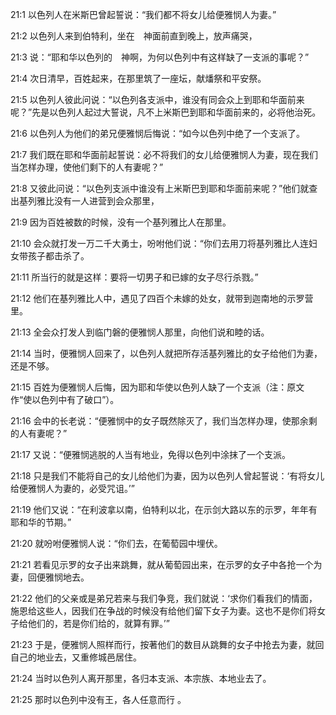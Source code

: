 <a id="1"></a>21:1  以色列人在米斯巴曾起誓说：“我们都不将女儿给便雅悯人为妻。”  

<a id="2"></a>21:2  以色列人来到伯特利，坐在　神面前直到晚上，放声痛哭，  

<a id="3"></a>21:3  说：“耶和华以色列的　神啊，为何以色列中有这样缺了一支派的事呢？”  

<a id="4"></a>21:4  次日清早，百姓起来，在那里筑了一座坛，献燔祭和平安祭。  

<a id="5"></a>21:5  以色列人彼此问说：“以色列各支派中，谁没有同会众上到耶和华面前来呢？”先是以色列人起过大誓说，凡不上米斯巴到耶和华面前来的，必将他治死。  

<a id="6"></a>21:6  以色列人为他们的弟兄便雅悯后悔说：“如今以色列中绝了一个支派了。  

<a id="7"></a>21:7  我们既在耶和华面前起誓说：必不将我们的女儿给便雅悯人为妻，现在我们当怎样办理，使他们剩下的人有妻呢？”  

<a id="8"></a>21:8  又彼此问说：“以色列支派中谁没有上米斯巴到耶和华面前来呢？”他们就查出基列雅比没有一人进营到会众那里，  

<a id="9"></a>21:9  因为百姓被数的时候，没有一个基列雅比人在那里。  

<a id="10"></a>21:10  会众就打发一万二千大勇士，吩咐他们说：“你们去用刀将基列雅比人连妇女带孩子都击杀了。  

<a id="11"></a>21:11  所当行的就是这样：要将一切男子和已嫁的女子尽行杀戮。”  

<a id="12"></a>21:12  他们在基列雅比人中，遇见了四百个未嫁的处女，就带到迦南地的示罗营里。  

<a id="13"></a>21:13  全会众打发人到临门磐的便雅悯人那里，向他们说和睦的话。  

<a id="14"></a>21:14  当时，便雅悯人回来了，以色列人就把所存活基列雅比的女子给他们为妻，还是不够。  

<a id="15"></a>21:15  百姓为便雅悯人后悔，因为耶和华使以色列人缺了一个支派（注：原文作“使以色列中有了破口”）。  

<a id="16"></a>21:16  会中的长老说：“便雅悯中的女子既然除灭了，我们当怎样办理，使那余剩的人有妻呢？”  

<a id="17"></a>21:17  又说：“便雅悯逃脱的人当有地业，免得以色列中涂抹了一个支派。  

<a id="18"></a>21:18  只是我们不能将自己的女儿给他们为妻，因为以色列人曾起誓说：‘有将女儿给便雅悯人为妻的，必受咒诅。’”  

<a id="19"></a>21:19  他们又说：“在利波拿以南，伯特利以北，在示剑大路以东的示罗，年年有耶和华的节期。”  

<a id="20"></a>21:20  就吩咐便雅悯人说：“你们去，在葡萄园中埋伏。  

<a id="21"></a>21:21  若看见示罗的女子出来跳舞，就从葡萄园出来，在示罗的女子中各抢一个为妻，回便雅悯地去。  

<a id="22"></a>21:22  他们的父亲或是弟兄若来与我们争竞，我们就说：‘求你们看我们的情面，施恩给这些人，因我们在争战的时候没有给他们留下女子为妻。这也不是你们将女子给他们的，若是你们给的，就算有罪。’”  

<a id="23"></a>21:23  于是，便雅悯人照样而行，按著他们的数目从跳舞的女子中抢去为妻，就回自己的地业去，又重修城邑居住。  

<a id="24"></a>21:24  当时以色列人离开那里，各归本支派、本宗族、本地业去了。  

<a id="25"></a>21:25  那时以色列中没有王，各人任意而行 。
